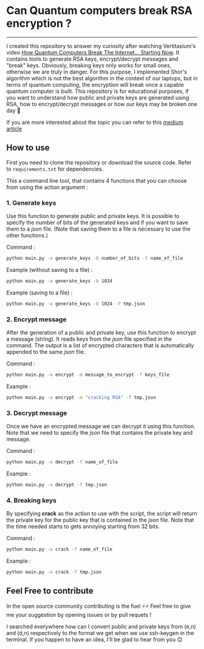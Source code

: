 # Can Quantum computers break RSA encryption ?
----------------------------------------------

I created this repository to answer my curiosity after watching Vertitasium's video [How Quantum Computers Break The Internet... Starting Now](https://www.youtube.com/watch?v=-UrdExQW0cs). It contains tools to generate RSA keys, encrypt/decrypt messages and "break" keys. Obviously, breaking keys only works for small ones, otherwise we are truly in danger. For this purpose, I implemented Shor's algorithm which is not the best algorithm in the context of our laptops, but in terms of quantum computing, the encryption will break once a capable quantum computer is built. This repository is for educational purposes, if you want to understand how public and private keys are generated using RSA, how to encrypt/decrypt messages or how our keys may be broken one day 🫠

If you are more interested about the topic you can refer to this [medium article](https://medium.com/@nour.oulad.moussa/can-quantum-computers-break-rsa-encryption-cf281204c21d)

## How to use
First you need to clone the repository or download the source code. Refer to `requirements.txt` for dependencies.

This a command line tool, that contains 4 functions that you can choose from using the action argument :

### 1. Generate keys

Use this function to generate public and private keys. It is possible to specify the number of bits of the generated keys and if you want to save them to a *json* file. (Note that saving them to a file is necessary to use the other functions.)

Command :

```bash
python main.py -a generate_keys -b number_of_bits -f name_of_file
```

Example (without saving to a file) :

```bash
python main.py -a generate_keys -b 1024
```

Example (saving to a file) :

```bash
python main.py -a generate_keys -b 1024 -f tmp.json
```

### 2. Encrypt message
After the generation of a public and private key, use this function to encrypt a message (string). It reads keys from the *json* file specified in the command. The output is a list of encrypted characters that is automatically appended to the same *json* file.

Command :

```bash
python main.py -a encrypt -m message_to_encrypt -f keys_file
```

Example :

```bash
python main.py -a encrypt -m "cracking RSA" -f tmp.json
```

### 3. Decrypt message
Once we have an encrypted message we can decrypt it using this function. Note that we need to specify the *json* file that contains the private key and message.

Command :

```bash
python main.py -a decrypt -f name_of_file
```

Example :

```bash
python main.py -a decrypt -f tmp.json
```

### 4. Breaking keys
By specifying **crack** as the action to use with the script, the script will return the private key for the public key that is contained in the *json* file. Note that the time needed starts to gets annoying starting from 32 bits.

Command :

```bash
python main.py -a crack -f name_of_file
```

Example :

```bash
python main.py -a crack -f tmp.json
```

## Feel Free to contribute
In the open source community contributing is the fuel ⚡⚡ Feel free to give me your suggestion by opening issues or by pull requets !

I searched everywhere how can I convert public and private keys from (e,n) and (d,n) respectively to the format we get when we use ssh-keygen in the terminal. If you happen to have an idea, I'll be glad to hear from you 😊
